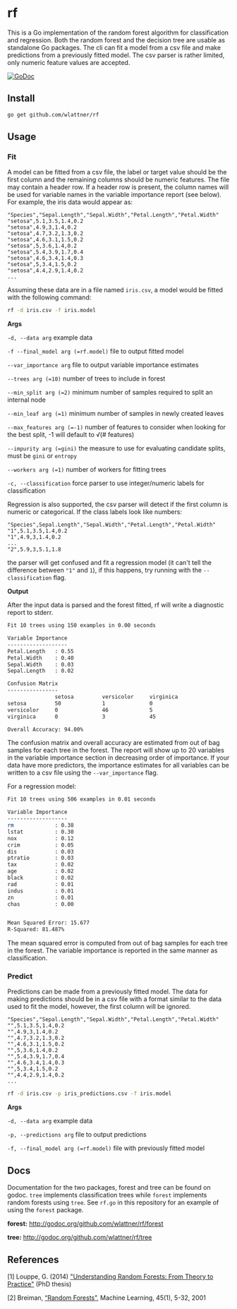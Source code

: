 rf
==

This is a Go implementation of the random forest algorithm for classification and regression. Both the random forest and the decision tree are usable as standalone Go packages. The cli can fit a model from a csv file and make predictions from a previously fitted model. The csv parser is rather limited, only numeric feature values are accepted.

[![GoDoc](https://godoc.org/github.com/wlattner/rf?status.svg)](http://godoc.org/github.com/wlattner/rf)

Install
-------
```bash
go get github.com/wlattner/rf
```

Usage
-----
### Fit
A model can be fitted from a csv file, the label or target value should be the first column and the remaining columns should be numeric features. The file may contain a header row. If a header row is present, the column names will be used for variable names in the variable importance report (see below). For example, the iris data would appear as:
	
	"Species","Sepal.Length","Sepal.Width","Petal.Length","Petal.Width"
	"setosa",5.1,3.5,1.4,0.2
	"setosa",4.9,3,1.4,0.2
	"setosa",4.7,3.2,1.3,0.2
	"setosa",4.6,3.1,1.5,0.2
	"setosa",5,3.6,1.4,0.2
	"setosa",5.4,3.9,1.7,0.4
	"setosa",4.6,3.4,1.4,0.3
	"setosa",5,3.4,1.5,0.2
	"setosa",4.4,2.9,1.4,0.2
	...

Assuming these data are in a file named `iris.csv`, a model would be fitted with the following command:

```bash
rf -d iris.csv -f iris.model
```

**Args**

`-d, --data arg` example data

`-f --final_model arg (=rf.model)` file to output fitted model

`--var_importance arg` file to output variable importance estimates

`--trees arg (=10)` number of trees to include in forest

`--min_split arg (=2)` minimum number of samples required to split an internal node

`--min_leaf arg (=1)` minimum number of samples in newly created leaves

`--max_features arg (=-1)`  number of features to consider when looking for the best split, -1 will default to √(# features)

`--impurity arg (=gini)` the measure to use for evaluating candidate splits, must be `gini` or `entropy`

`--workers arg (=1)` number of workers for fitting trees

`-c, --classification` force parser to use integer/numeric labels for classification

Regression is also supported, the csv parser will detect if the first column is numeric or categorical. If the class labels look like numbers:

	"Species",Sepal.Length","Sepal.Width","Petal.Length","Petal.Width"
	"1",5.1,3.5,1.4,0.2
	"1",4.9,3,1.4,0.2
	...
	"2",5.9,3,5.1,1.8

the parser will get confused and fit a regression model (it can't tell the difference between `"1"` and `1`), if this happens, try running with the `--classification` flag.


**Output**

After the input data is parsed and the forest fitted, rf will write a diagnostic report to stderr.
```bash
Fit 10 trees using 150 examples in 0.00 seconds

Variable Importance
-------------------
Petal.Length   : 0.55
Petal.Width    : 0.40
Sepal.Width    : 0.03
Sepal.Length   : 0.02

Confusion Matrix
----------------
               setosa         versicolor     virginica
setosa         50             1              0
versicolor     0              46             5
virginica      0              3              45

Overall Accuracy: 94.00%
```
The confusion matrix and overall accuracy are estimated from out of bag samples for each tree in the forest. The report will show up to 20 variables in the variable importance section in decreasing order of importance. If your data have more predictors, the importance estimates for all variables can be written to a csv file using the `--var_importance` flag.

For a regression model:
```bash
Fit 10 trees using 506 examples in 0.01 seconds

Variable Importance
-------------------
rm             : 0.38
lstat          : 0.30
nox            : 0.12
crim           : 0.05
dis            : 0.03
ptratio        : 0.03
tax            : 0.02
age            : 0.02
black          : 0.02
rad            : 0.01
indus          : 0.01
zn             : 0.01
chas           : 0.00


Mean Squared Error: 15.677
R-Squared: 81.487%
```
The mean squared error is computed from out of bag samples for each tree in the forest. The variable importance is reported in the same manner as classification.

### Predict
Predictions can be made from a previously fitted model. The data for making predictions should be in a csv file with a format similar to the data used to fit the model, however, the first column will be ignored.
	
	"Species","Sepal.Length","Sepal.Width","Petal.Length","Petal.Width"
	"",5.1,3.5,1.4,0.2
	"",4.9,3,1.4,0.2
	"",4.7,3.2,1.3,0.2
	"",4.6,3.1,1.5,0.2
	"",5,3.6,1.4,0.2
	"",5.4,3.9,1.7,0.4
	"",4.6,3.4,1.4,0.3
	"",5,3.4,1.5,0.2
	"",4.4,2.9,1.4,0.2
	...

```bash
rf -d iris.csv -p iris_predictions.csv -f iris.model
```

**Args**

`-d, --data arg` example data

`-p, --predictions arg` file to output predictions

`-f, --final_model arg (=rf.model)` file with previously fitted model

Docs
----
Documentation for the two packages, forest and tree can be found on godoc. `tree` implements classification trees while `forest` implements random forests using `tree`. See `rf.go` in this repository for an example of using the `forest` package.

**forest:** http://godoc.org/github.com/wlattner/rf/forest

**tree:** http://godoc.org/github.com/wlattner/rf/tree

References
----------
[1] Louppe, G. (2014) ["Understanding Random Forests: From Theory to Practice"](http://arxiv.org/abs/1407.7502) (PhD thesis)

[2] Breiman, [“Random Forests”](http://link.springer.com/article/10.1023%2FA%3A1010933404324), Machine Learning, 45(1), 5-32, 2001
